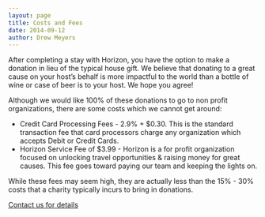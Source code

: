 ```yaml
---
layout: page
title: Costs and Fees
date: 2014-09-12
author: Drew Meyers
---
```

After completing a stay with Horizon, you have the option to make a donation in lieu of the typical house gift. We believe that donating to a great cause on your host’s behalf is more impactful to the world than a bottle of wine or case of beer is to your host. We hope you agree!

Although we would like 100% of these donations to go to non profit organizations, there are some costs which we cannot get around:

- Credit Card Processing Fees - 2.9% + $0.30. This is the standard transaction fee that card processors charge any organization which accepts Debit or Credit Cards.
- Horizon Service Fee of $3.99 - Horizon is a for profit organization focused on unlocking travel opportunities & raising money for great causes. This fee goes toward paying our team and keeping the lights on. 

While these fees may seem high, they are actually less than the 15% - 30% costs that a charity typically incurs to bring in donations.

[Contact us for details](mailto:support@horizonapp.co)

